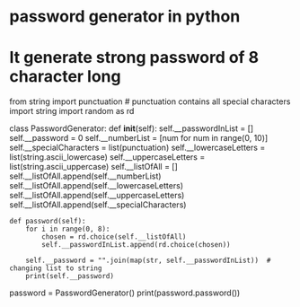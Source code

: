 # password generator in python
# It generate strong password of 8 character long
from string import punctuation   # punctuation contains all special characters
import string
import random as rd


class PasswordGenerator:
    def __init__(self):
        self.__passwordInList = []
        self.__password = 0
        self.__numberList = [num for num in range(0, 10)]
        self.__specialCharacters = list(punctuation)
        self.__lowercaseLetters = list(string.ascii_lowercase)
        self.__uppercaseLetters = list(string.ascii_uppercase)
        self.__listOfAll = []
        self.__listOfAll.append(self.__numberList)
        self.__listOfAll.append(self.__lowercaseLetters)
        self.__listOfAll.append(self.__uppercaseLetters)
        self.__listOfAll.append(self.__specialCharacters)

    def password(self):
        for i in range(0, 8):
            chosen = rd.choice(self.__listOfAll)
            self.__passwordInList.append(rd.choice(chosen))

        self.__password = "".join(map(str, self.__passwordInList))  # changing list to string
        print(self.__password)


password = PasswordGenerator()
print(password.password())

